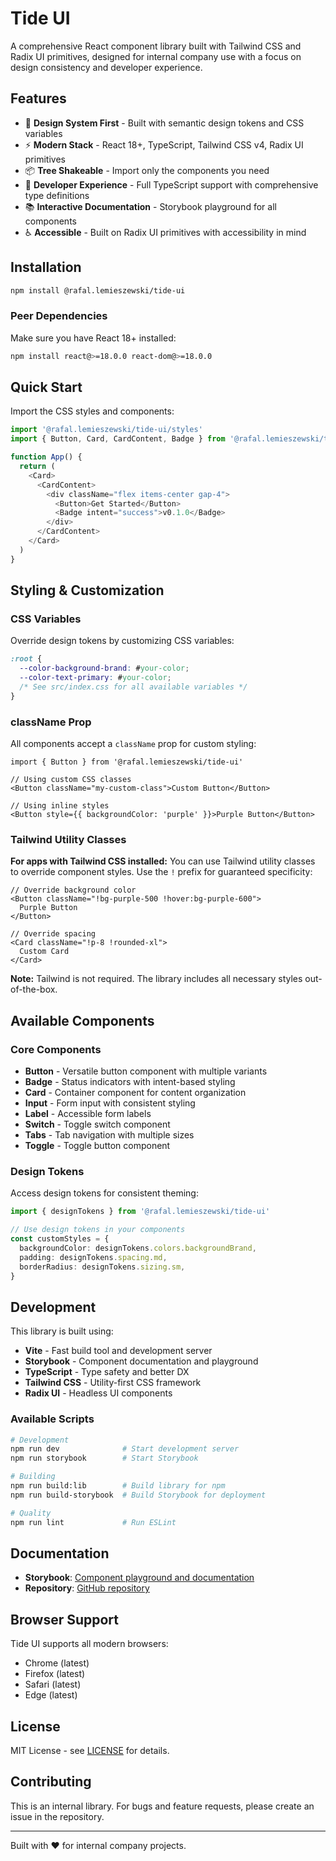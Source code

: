 # Tide UI

A comprehensive React component library built with Tailwind CSS and Radix UI primitives, designed for internal company use with a focus on design consistency and developer experience.

## Features

- 🎨 **Design System First** - Built with semantic design tokens and CSS variables
- ⚡ **Modern Stack** - React 18+, TypeScript, Tailwind CSS v4, Radix UI primitives  
- 📦 **Tree Shakeable** - Import only the components you need
- 🔧 **Developer Experience** - Full TypeScript support with comprehensive type definitions
- 📚 **Interactive Documentation** - Storybook playground for all components
- ♿ **Accessible** - Built on Radix UI primitives with accessibility in mind

## Installation

```bash
npm install @rafal.lemieszewski/tide-ui
```

### Peer Dependencies

Make sure you have React 18+ installed:

```bash
npm install react@>=18.0.0 react-dom@>=18.0.0
```

## Quick Start

Import the CSS styles and components:

```typescript
import '@rafal.lemieszewski/tide-ui/styles'
import { Button, Card, CardContent, Badge } from '@rafal.lemieszewski/tide-ui'

function App() {
  return (
    <Card>
      <CardContent>
        <div className="flex items-center gap-4">
          <Button>Get Started</Button>
          <Badge intent="success">v0.1.0</Badge>
        </div>
      </CardContent>
    </Card>
  )
}
```

## Styling & Customization

### CSS Variables

Override design tokens by customizing CSS variables:

```css
:root {
  --color-background-brand: #your-color;
  --color-text-primary: #your-color;
  /* See src/index.css for all available variables */
}
```

### className Prop

All components accept a `className` prop for custom styling:

```tsx
import { Button } from '@rafal.lemieszewski/tide-ui'

// Using custom CSS classes
<Button className="my-custom-class">Custom Button</Button>

// Using inline styles
<Button style={{ backgroundColor: 'purple' }}>Purple Button</Button>
```

### Tailwind Utility Classes

**For apps with Tailwind CSS installed:** You can use Tailwind utility classes to override component styles. Use the `!` prefix for guaranteed specificity:

```tsx
// Override background color
<Button className="!bg-purple-500 !hover:bg-purple-600">
  Purple Button
</Button>

// Override spacing
<Card className="!p-8 !rounded-xl">
  Custom Card
</Card>
```

**Note:** Tailwind is not required. The library includes all necessary styles out-of-the-box.

## Available Components

### Core Components

- **Button** - Versatile button component with multiple variants
- **Badge** - Status indicators with intent-based styling
- **Card** - Container component for content organization  
- **Input** - Form input with consistent styling
- **Label** - Accessible form labels
- **Switch** - Toggle switch component
- **Tabs** - Tab navigation with multiple sizes
- **Toggle** - Toggle button component

### Design Tokens

Access design tokens for consistent theming:

```typescript
import { designTokens } from '@rafal.lemieszewski/tide-ui'

// Use design tokens in your components
const customStyles = {
  backgroundColor: designTokens.colors.backgroundBrand,
  padding: designTokens.spacing.md,
  borderRadius: designTokens.sizing.sm,
}
```

## Development

This library is built using:

- **Vite** - Fast build tool and development server
- **Storybook** - Component documentation and playground
- **TypeScript** - Type safety and better DX
- **Tailwind CSS** - Utility-first CSS framework
- **Radix UI** - Headless UI components

### Available Scripts

```bash
# Development
npm run dev              # Start development server
npm run storybook        # Start Storybook

# Building  
npm run build:lib        # Build library for npm
npm run build-storybook  # Build Storybook for deployment

# Quality
npm run lint             # Run ESLint
```

## Documentation

- **Storybook**: [Component playground and documentation](https://tide-ui-storybook.vercel.app)
- **Repository**: [GitHub repository](https://github.com/rafal-lemieszewski/tide-ui)

## Browser Support

Tide UI supports all modern browsers:

- Chrome (latest)
- Firefox (latest) 
- Safari (latest)
- Edge (latest)

## License

MIT License - see [LICENSE](LICENSE) for details.

## Contributing

This is an internal library. For bugs and feature requests, please create an issue in the repository.

---

Built with ❤️ for internal company projects.
